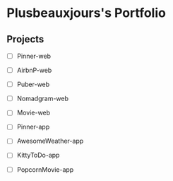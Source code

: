 # Plusbeauxjours's Portfolio

## Projects

- [ ] Pinner-web
- [ ] AirbnP-web
- [ ] Puber-web
- [ ] Nomadgram-web
- [ ] Movie-web

- [ ] Pinner-app
- [ ] AwesomeWeather-app
- [ ] KittyToDo-app
- [ ] PopcornMovie-app
